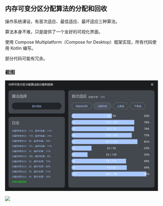 ## 内存可变分区分配算法的分配和回收

操作系统课设，有首次适应、最佳适应、最坏适应三种算法。

算法本身不难，只是提供了一个友好的可视化界面。

使用 Compose Multiplatform（Compose for Desktop）框架实现，所有代码使用 Kotlin 编写。

部分代码可能有冗余。



### 截图

![](./img/1.png)

![](./img/2.gif)